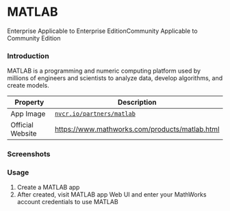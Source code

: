 # MATLAB

Enterprise Applicable to Enterprise EditionCommunity Applicable to Community Edition

### Introduction

MATLAB is a programming and numeric computing platform used by millions of engineers and scientists to analyze data, develop algorithms, and create models.

| Property         | Description                                                                            |
| ---------------- | -------------------------------------------------------------------------------------- |
| App Image        | [`nvcr.io/partners/matlab`](https://ngc.nvidia.com/catalog/containers/partners:matlab) |
| Official Website | https://www.mathworks.com/products/matlab.html                                         |

### Screenshots

### Usage

1. Create a MATLAB app
2. After created, visit MATLAB app Web UI and enter your MathWorks account credentials to use MATLAB
